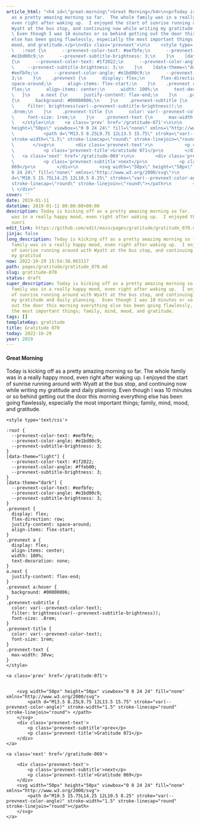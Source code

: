```yaml
---
article_html: "<h4 id=\"great-morning\">Great Morning</h4>\n<p>Today is kicking off
  as a pretty amazing morning so far.  The whole family was in a really happy mood,
  even right after waking up.  I enjoyed the start of sunrise running around with
  Wyatt at the bus stop, and continuing now while writing my gratitude and daily planning.
  \ Even though I was 10 minutes or so behind getting out the door this morning everything
  else has been going flawlessly, especially the most important things; family, mind,
  mood, and gratitude.</p>\n<div class='prevnext'>\n\n    <style type='text/css'>\n\n
  \   :root {\n      --prevnext-color-text: #eefbfe;\n      --prevnext-color-angle:
  #e1bd00c9;\n      --prevnext-subtitle-brightness: 3;\n    }\n    [data-theme=\"light\"]
  {\n      --prevnext-color-text: #1f2022;\n      --prevnext-color-angle: #ffeb00;\n
  \     --prevnext-subtitle-brightness: 3;\n    }\n    [data-theme=\"dark\"] {\n      --prevnext-color-text:
  #eefbfe;\n      --prevnext-color-angle: #e1bd00c9;\n      --prevnext-subtitle-brightness:
  3;\n    }\n    .prevnext {\n      display: flex;\n      flex-direction: row;\n      justify-content:
  space-around;\n      align-items: flex-start;\n    }\n    .prevnext a {\n      display:
  flex;\n      align-items: center;\n      width: 100%;\n      text-decoration: none;\n
  \   }\n    a.next {\n      justify-content: flex-end;\n    }\n    .prevnext a:hover
  {\n      background: #00000006;\n    }\n    .prevnext-subtitle {\n      color: var(--prevnext-color-text);\n
  \     filter: brightness(var(--prevnext-subtitle-brightness));\n      font-size:
  .8rem;\n    }\n    .prevnext-title {\n      color: var(--prevnext-color-text);\n
  \     font-size: 1rem;\n    }\n    .prevnext-text {\n      max-width: 30vw;\n    }\n
  \   </style>\n\n    <a class='prev' href='/gratitude-071'>\n\n\n        <svg width=\"50px\"
  height=\"50px\" viewbox=\"0 0 24 24\" fill=\"none\" xmlns=\"http://www.w3.org/2000/svg\">\n
  \           <path d=\"M13.5 8.25L9.75 12L13.5 15.75\" stroke=\"var(--prevnext-color-angle)\"
  stroke-width=\"1.5\" stroke-linecap=\"round\" stroke-linejoin=\"round\"> </path>\n
  \       </svg>\n        <div class='prevnext-text'>\n            <p class='prevnext-subtitle'>prev</p>\n
  \           <p class='prevnext-title'>Gratitude 071</p>\n        </div>\n    </a>\n\n
  \   <a class='next' href='/gratitude-069'>\n\n        <div class='prevnext-text'>\n
  \           <p class='prevnext-subtitle'>next</p>\n            <p class='prevnext-title'>Gratitude
  069</p>\n        </div>\n        <svg width=\"50px\" height=\"50px\" viewbox=\"0
  0 24 24\" fill=\"none\" xmlns=\"http://www.w3.org/2000/svg\">\n            <path
  d=\"M10.5 15.75L14.25 12L10.5 8.25\" stroke=\"var(--prevnext-color-angle)\" stroke-width=\"1.5\"
  stroke-linecap=\"round\" stroke-linejoin=\"round\"></path>\n        </svg>\n    </a>\n
  \ </div>"
cover: ''
date: 2019-01-11
datetime: 2019-01-11 00:00:00+00:00
description: Today is kicking off as a pretty amazing morning so far.  The whole family
  was in a really happy mood, even right after waking up.  I enjoyed the start of
  sunri
edit_link: https://github.com/edit/main/pages/gratitude/gratitude_070.md
jinja: false
long_description: Today is kicking off as a pretty amazing morning so far.  The whole
  family was in a really happy mood, even right after waking up.  I enjoyed the start
  of sunrise running around with Wyatt at the bus stop, and continuing now while writing
  my gratitud
now: 2022-10-29 15:54:38.063117
path: pages/gratitude/gratitude_070.md
slug: gratitude-070
status: draft
super_description: Today is kicking off as a pretty amazing morning so far.  The whole
  family was in a really happy mood, even right after waking up.  I enjoyed the start
  of sunrise running around with Wyatt at the bus stop, and continuing now while writing
  my gratitude and daily planning.  Even though I was 10 minutes or so behind getting
  out the door this morning everything else has been going flawlessly, especially
  the most important things; family, mind, mood, and gratitude.
tags: []
templateKey: gratitude
title: Gratitude 070
today: 2022-10-29
year: 2019
---
```


#### Great Morning

Today is kicking off as a pretty amazing morning so far.  The whole family was in a really happy mood, even right after waking up.  I enjoyed the start of sunrise running around with Wyatt at the bus stop, and continuing now while writing my gratitude and daily planning.  Even though I was 10 minutes or so behind getting out the door this morning everything else has been going flawlessly, especially the most important things; family, mind, mood, and gratitude.
<div class='prevnext'>

    <style type='text/css'>

    :root {
      --prevnext-color-text: #eefbfe;
      --prevnext-color-angle: #e1bd00c9;
      --prevnext-subtitle-brightness: 3;
    }
    [data-theme="light"] {
      --prevnext-color-text: #1f2022;
      --prevnext-color-angle: #ffeb00;
      --prevnext-subtitle-brightness: 3;
    }
    [data-theme="dark"] {
      --prevnext-color-text: #eefbfe;
      --prevnext-color-angle: #e1bd00c9;
      --prevnext-subtitle-brightness: 3;
    }
    .prevnext {
      display: flex;
      flex-direction: row;
      justify-content: space-around;
      align-items: flex-start;
    }
    .prevnext a {
      display: flex;
      align-items: center;
      width: 100%;
      text-decoration: none;
    }
    a.next {
      justify-content: flex-end;
    }
    .prevnext a:hover {
      background: #00000006;
    }
    .prevnext-subtitle {
      color: var(--prevnext-color-text);
      filter: brightness(var(--prevnext-subtitle-brightness));
      font-size: .8rem;
    }
    .prevnext-title {
      color: var(--prevnext-color-text);
      font-size: 1rem;
    }
    .prevnext-text {
      max-width: 30vw;
    }
    </style>
    
    <a class='prev' href='/gratitude-071'>
    

        <svg width="50px" height="50px" viewbox="0 0 24 24" fill="none" xmlns="http://www.w3.org/2000/svg">
            <path d="M13.5 8.25L9.75 12L13.5 15.75" stroke="var(--prevnext-color-angle)" stroke-width="1.5" stroke-linecap="round" stroke-linejoin="round"> </path>
        </svg>
        <div class='prevnext-text'>
            <p class='prevnext-subtitle'>prev</p>
            <p class='prevnext-title'>Gratitude 071</p>
        </div>
    </a>
    
    <a class='next' href='/gratitude-069'>
    
        <div class='prevnext-text'>
            <p class='prevnext-subtitle'>next</p>
            <p class='prevnext-title'>Gratitude 069</p>
        </div>
        <svg width="50px" height="50px" viewbox="0 0 24 24" fill="none" xmlns="http://www.w3.org/2000/svg">
            <path d="M10.5 15.75L14.25 12L10.5 8.25" stroke="var(--prevnext-color-angle)" stroke-width="1.5" stroke-linecap="round" stroke-linejoin="round"></path>
        </svg>
    </a>
  </div>
